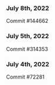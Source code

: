 ### July 8th, 2022

Commit #144662

### July 5th, 2022

Commit #314353


### July 4th, 2022

Commit #72281
